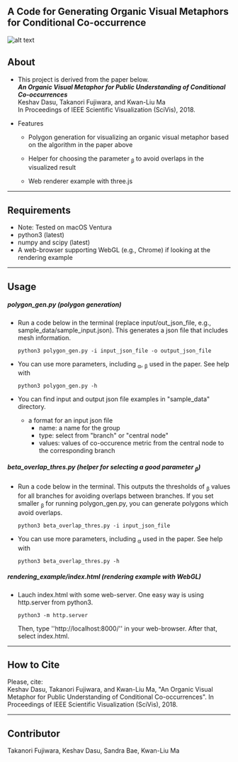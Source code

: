 ## A Code for Generating Organic Visual Metaphors for Conditional Co-occurrence

![alt text](./img/bacteria_metaphor.png)

About
-----

* This project is derived from the paper below.     
***An Organic Visual Metaphor for Public Understanding of Conditional Co-occurrences***    
Keshav Dasu, Takanori Fujiwara, and Kwan-Liu Ma    
In Proceedings of IEEE Scientific Visualization (SciVis), 2018.

* Features
  * Polygon generation for visualizing an organic visual metaphor based on the algorithm in the paper above

  * Helper for choosing the parameter <sub>&beta;</sub> to avoid overlaps in the visualized result

  * Web renderer example with three.js

******

Requirements
-----
* Note: Tested on macOS Ventura
* python3 (latest)
* numpy and scipy (latest)
* A web-browser supporting WebGL (e.g., Chrome) if looking at the rendering example

******

Usage
-----
##### polygon_gen.py (polygon generation)

* Run a code below in the terminal (replace input/out_json_file, e.g., sample_data/sample_input.json). This generates a json file that includes mesh information. 

  `python3 polygon_gen.py -i input_json_file -o output_json_file`

* You can use more parameters, including <sub>&alpha;</sub>, <sub>&beta;</sub> used in the paper. See help with

  `python3 polygon_gen.py -h`

* You can find input and output json file examples in "sample_data" directory.

  * a format for an input json file
     - name: a name for the group
     - type: select from "branch" or "central node"
     - values: values of co-occurence metric from the central node to the corresponding branch

##### beta_overlap_thres.py (helper for selecting a good parameter <sub>&beta;</sub>)
* Run a code below in the terminal. This outputs the thresholds of <sub>&beta;</sub> values for all branches for avoiding overlaps between branches. If you set smaller <sub>&beta;</sub> for running polygon_gen.py, you can generate polygons which avoid overlaps.

  `python3 beta_overlap_thres.py -i input_json_file`

* You can use more parameters, including <sub>&alpha;</sub> used in the paper. See help with

    `python3 beta_overlap_thres.py -h`

##### rendering_example/index.html (rendering example with WebGL)
* Lauch index.html with some web-server. One easy way is using http.server from python3.

  `python3 -m http.server`

  Then, type ''http://localhost:8000/'' in your web-browser. After that, select index.html.

******

## How to Cite
Please, cite:    
Keshav Dasu, Takanori Fujiwara, and Kwan-Liu Ma, "An Organic Visual Metaphor for Public Understanding of Conditional Co-occurrences". In Proceedings of IEEE Scientific Visualization (SciVis), 2018.

******

## Contributor
Takanori Fujiwara, Keshav Dasu, Sandra Bae, Kwan-Liu Ma
